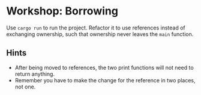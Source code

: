 # Workshop: Borrowing

Use `cargo run` to run the project. Refactor it to use references instead of exchanging ownership, such that ownership never leaves the `main` function.

## Hints

* After being moved to references, the two print functions will not need to return anything.
* Remember you have to make the change for the reference in two places, not one.

